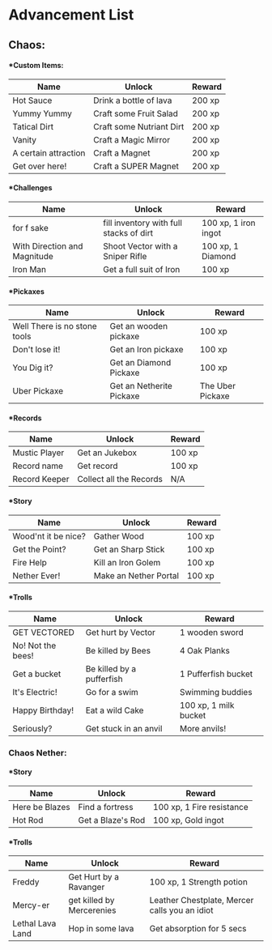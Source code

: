 # Advancement List
## Chaos:
#### *Custom Items:
|Name| Unlock | Reward
|--|--|--|
|Hot Sauce | Drink a bottle of lava| 200 xp|
|Yummy Yummy | Craft some Fruit Salad| 200 xp |
|Tatical Dirt |Craft some Nutriant Dirt | 200 xp|
|Vanity | Craft a Magic Mirror | 200 xp|
|A certain attraction | Craft a Magnet| 200 xp|
|Get over here! | Craft a SUPER Magnet |200 xp |

#### *Challenges
|Name| Unlock | Reward
|--|--|--|
| for f sake | fill inventory with full stacks of dirt | 100 xp, 1 iron ingot|
|With Direction and Magnitude |Shoot Vector with a Sniper Rifle | 100 xp, 1 Diamond  |
|Iron Man |Get a full suit of Iron | 100 xp|
#### *Pickaxes
|Name| Unlock | Reward
|--|--|--|
|Well There is no stone tools| Get an wooden pickaxe| 100 xp|
|Don't lose it!| Get an Iron pickaxe| 100 xp|
|You Dig it?|Get an Diamond Pickaxe| 100 xp|
|Uber Pickaxe| Get an Netherite Pickaxe|The Uber Pickaxe|
#### *Records
|Name| Unlock | Reward
|--|--|--|
|Mustic Player | Get an Jukebox| 100 xp|
|Record name| Get record| 100 xp |
|Record Keeper| Collect all the Records| N/A|

#### *Story
|Name| Unlock | Reward
|--|--|--|
|Wood'nt it be nice?|Gather Wood| 100 xp|
|Get the Point?|Get an Sharp Stick| 100 xp |
|Fire Help|Kill an Iron Golem|100 xp|
|Nether Ever!|Make an Nether Portal| 100 xp|

#### *Trolls
|Name| Unlock | Reward
|--|--|--|
|GET VECTORED| Get hurt by Vector|1 wooden sword|
|No! Not the bees!|Be killed by Bees|4 Oak Planks|
|Get a bucket|Be killed by a pufferfish|1 Pufferfish bucket|
|It's Electric!|Go for a swim|Swimming buddies|
|Happy Birthday!|Eat a wild Cake|100 xp, 1 milk bucket|
|Seriously?|Get stuck in an anvil|More anvils!|

### Chaos Nether:
#### *Story
|Name| Unlock | Reward
|--|--|--|
|Here be Blazes|Find a fortress| 100 xp, 1 Fire resistance|
|Hot Rod|Get a Blaze's Rod|100 xp, Gold ingot|
#### *Trolls
|Name| Unlock | Reward
|--|--|--|
|Freddy|Get Hurt by a Ravanger|100 xp, 1 Strength potion|
|Mercy-er|get killed by Mercerenies|Leather Chestplate, Mercer calls you an idiot|
|Lethal Lava Land|Hop in some lava|Get absorption for 5 secs |